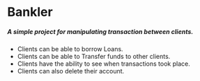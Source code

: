 # Bankler

##### A simple project for manipulating transaction between clients.

- Clients can be able to borrow Loans.
- Clients can be able to Transfer funds to other clients.
- Clients have the ability to see when transactions took place.
- Clients can also delete their account.



